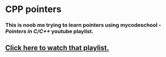 # CPP pointers

### This is noob me trying to learn pointers using mycodeschool - *Pointers in C/C++* youtube playlist.
## [Click here to watch that playlist.](https://youtube.com/playlist?list=PL2_aWCzGMAwLZp6LMUKI3cc7pgGsasm2_)

